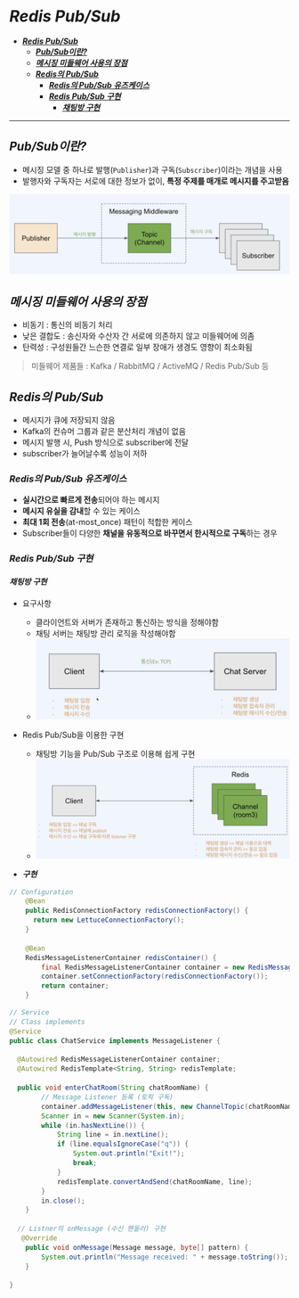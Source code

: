 # ***Redis Pub/Sub***

- [***Redis Pub/Sub***](#redis-pubsub)
  - [***Pub/Sub이란?***](#pubsub이란)
  - [***메시징 미들웨어 사용의 장점***](#메시징-미들웨어-사용의-장점)
  - [***Redis의 Pub/Sub***](#redis의-pubsub)
    - [***Redis의 Pub/Sub 유즈케이스***](#redis의-pubsub-유즈케이스)
    - [***Redis Pub/Sub 구현***](#redis-pubsub-구현)
      - [***채팅방 구현***](#채팅방-구현)

---

## ***Pub/Sub이란?***
  
- 메시징 모델 중 하나로 발행(`Publisher`)과 구독(`Subscriber`)이라는 개념을 사용
- 발행자와 구독자는 서로에 대한 정보가 없이, **특정 주제를 매개로 메시지를 주고받음**

![Pub_Sub_패턴](img/image-11.png)

## ***메시징 미들웨어 사용의 장점***

- 비동기 : 통신의 비동기 처리
- 낮은 결합도 : 송신자와 수산자 간 서로에 의존하지 않고 미들웨어에 의좀
- 탄력성 : 구성원들간 느슨한 연결로 일부 장애가 생경도 영향이 최소화됨

> 미들웨어 제품들 : Kafka / RabbitMQ / ActiveMQ / Redis Pub/Sub 등

## ***Redis의 Pub/Sub***

- 메시지가 큐에 저장되지 않음
- Kafka의 컨슈머 그룹과 같은 분산처리 개념이 없음
- 메시지 발행 시, Push 방식으로 subscriber에 전달
- subscriber가 늘어날수록 성능이 저하

### ***Redis의 Pub/Sub 유즈케이스***

- **실시간으로 빠르게 전송**되어야 하는 메시지
- **메시지 유실을 감내**할 수 있는 케이스
- **최대 1회 전송**(at-most_once) 패턴이 적합한 케이스
- Subscriber들이 다양한 **채널을 유동적으로 바꾸면서 한시적으로 구독**하는 경우

### ***Redis Pub/Sub 구현***

#### ***채팅방 구현***

- 요구사항
  - 클라이언트와 서버가 존재하고 통신하는 방식을 정해야함
  - 채팅 서버는 채팅방 관리 로직을 작성해야함
  - ![채팅방_구현](img/image-12.png)

- Redis Pub/Sub을 이용한 구현
  - 채팅방 기능을 Pub/Sub 구조로 이용해 쉽게 구현
  - ![Redis_채팅방_구현](img/image-13.png)

- ***구현***

```java
// Configuration
    @Bean
    public RedisConnectionFactory redisConnectionFactory() {
      return new LettuceConnectionFactory(); 
    }

    @Bean
    RedisMessageListenerContainer redisContainer() {
        final RedisMessageListenerContainer container = new RedisMessageListenerContainer();
        container.setConnectionFactory(redisConnectionFactory());
        return container;
    }

```

```java
// Service
// Class implements
@Service
public class ChatService implements MessageListener {

  @Autowired RedisMessageListenerContainer container;
  @Autowired RedisTemplate<String, String> redisTemplate;

  public void enterChatRoom(String chatRoomName) {
        // Message Listener 등록 (토픽 구독)
        container.addMessageListener(this, new ChannelTopic(chatRoomName));
        Scanner in = new Scanner(System.in);
        while (in.hasNextLine()) {
            String line = in.nextLine();
            if (line.equalsIgnoreCase("q")) {
                System.out.println("Exit!");
                break;
            }
            redisTemplate.convertAndSend(chatRoomName, line);
        }
        in.close();
    }

  // Listner의 onMessage (수신 핸들러) 구현
   @Override
    public void onMessage(Message message, byte[] pattern) {
        System.out.println("Message received: " + message.toString());
    }

}
```